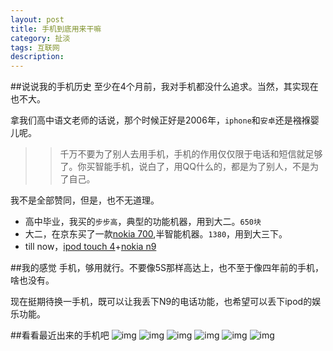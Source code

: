 ```yaml
---
layout: post
title: 手机到底用来干嘛
category: 扯淡
tags: 互联网
description: 
---
```

##说说我的手机历史
至少在4个月前，我对手机都没什么追求。当然，其实现在也不大。

拿我们高中语文老师的话说，那个时候正好是2006年，`iphone`和`安卓`还是襁褓婴儿呢。

>>千万不要为了别人去用手机，手机的作用仅仅限于电话和短信就足够了。你买智能手机，说白了，用QQ什么的，都是为了别人，不是为了自己。

我不是全部赞同，但是，也不无道理。

*   高中毕业，我买的`步步高`，典型的功能机器，用到大二。`650块`
*   大二，在京东买了一款[nokia 700](http://detail.zol.com.cn/cell_phone/index290409.shtml),半智能机器。`1380`，用到大三下。
*   till now，[ipod touch 4](http://detail.zol.com.cn/mid/index256261.shtml)+[nokia n9](http://detail.zol.com.cn/cell_phone/index236684.shtml)

##我的感觉
手机，够用就行。不要像5S那样高达上，也不至于像四年前的手机，啥也没有。

现在挺期待换一手机，既可以让我丢下N9的电话功能，也希望可以丢下ipod的娱乐功能。

##看看最近出来的手机吧
![img](http://media-cache-ak0.pinimg.com/736x/a1/e3/e0/a1e3e04c2ce27f682b66a3c602453ae8.jpg)
![img](http://media-cache-ak0.pinimg.com/736x/cc/b2/ae/ccb2ae4feec3b3bb44de2941064beccd.jpg)
![img](http://media-cache-ec0.pinimg.com/736x/df/81/8e/df818ec1751fb79ab910b1328cc72e41.jpg)
![img](http://media-cache-ec0.pinimg.com/736x/4b/48/f8/4b48f8727c644d54ca8c4be2ccf892fa.jpg)
![img](http://media-cache-ec0.pinimg.com/236x/20/dc/59/20dc594fe105bf6eadce8836e68f9f15.jpg)
![img](http://media-cache-ak0.pinimg.com/236x/c1/6e/20/c16e20918de4fc3662a1b10ec717a6fb.jpg)